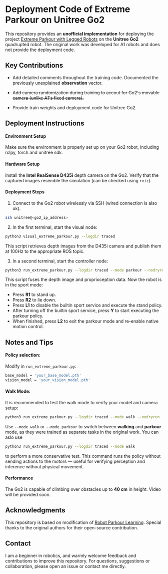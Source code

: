 # Deployment Code of Extreme Parkour on Unitree Go2

This repository provides an **unofficial implementation** for deploying the project [Extreme Parkour with Legged Robots](https://github.com/chengxuxin/extreme-parkour) on the **Unitree Go2** quadrupted robot. The original work was developed for A1 robots and does not provide the deployment code. 

## Key Contributions

- Add detailed comments throughout the training code. Documented the previously unexplained **observation** vector.

- ~~Add camera randomization during training to accout for Go2's movable camera (unlike A1's fixed camera).~~

- Provide train weights and deployment code for Unitree Go2.

## Deployment Instructions

#### Environment Setup
Make sure the environment is properly set up on your Go2 robot, including rclpy, torch and unitree sdk.

#### Hardware Setup
Install the **Intel RealSense D435i** depth camera on the Go2. Verify that the captured images resemble the simulation (can be checked using `rviz`).

#### Deployment Steps
1. Connect to the Go2 robot wirelessly via SSH (wired connection is also ok).
```bash
ssh unitree@<go2_ip_address>
```

2. In the first terminal, start the visual node:
```bash
python3 visual_extreme_parkour.py --logdir traced
```

This script retrieves depth images from the D435i camera and publish them at 100Hz to the appropriate ROS topic.

3. In a second terminal, start the controller node:
```bash
python3 run_extreme_parkour.py --logdir traced --mode parkour --nodryrun
```
This script fuses the depth image and proprioception data. Now the robot is in the sport mode:
- Press **R1** to stand up.
- Press **R2** to lie down.
- Press **L1** to disable the builtin sport service and execute the stand policy.
- After turning off the builtin sport service, press **Y** to start executing the parkour policy.
- When finished, press **L2** to exit the parkour mode and re-enable native motion control.

## Notes and Tips

#### Policy selection:
Modify in `run_extreme_parkour.py`:
```bash
base_model = 'your_base_model.pth'
vision_model = 'your_vision_model.pth'
```

#### Walk Mode:
It is recommended to test the walk mode to verify your model and camera setup:
```bash
python3 run_extreme_parkour.py --logdir traced --mode walk --nodryrun
```
Use ``--mode walk`` or ``--mode parkour`` to switch between **walking** and **parkour** mode, as they were trained as separate tasks in the original work. You can aslo use
```bash
python3 run_extreme_parkour.py --logdir traced --mode walk
```
to perform a more conservative test. This command runs the policy without sending actions to the motors — useful for verifying perception and inference without physical movement.
#### Performance 
The Go2 is capable of climbing over obstacles up to **40 cm** in height. Video will be provided soon.

## Acknowledgments
This repository is based on modification of [Robot Parkour Learning](https://github.com/ZiwenZhuang/parkour). Special thanks to the original authors for their open-source contribution.

## Contact
I am a beginner in robotics, and warmly welcome feedback and contributions to improve this repository. For questions, suggestions or collaboration, please open an issue or contact me directly.
